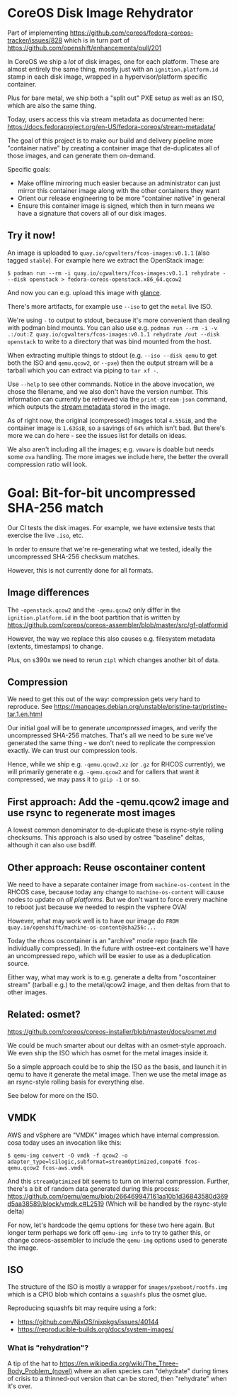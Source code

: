 # CoreOS Disk Image Rehydrator

Part of implementing https://github.com/coreos/fedora-coreos-tracker/issues/828
which is in turn part of https://github.com/openshift/enhancements/pull/201

In CoreOS we ship a *lot* of disk images, one for each platform.  These
are almost entirely the same thing, mostly just with an `ignition.platform.id`
stamp in each disk image, wrapped in a hypervisor/platform specific container.

Plus for bare metal, we ship both a "split out" PXE setup as well as an ISO,
which are also the same thing.

Today, users access this via stream metadata as documented here:
https://docs.fedoraproject.org/en-US/fedora-coreos/stream-metadata/

The goal of this project is to make our build and delivery pipeline more
"container native" by creating a container image that de-duplicates
all of those images, and can generate them on-demand.

Specific goals:

- Make offline mirroring much easier because an administrator can just mirror
  this container image along with the other containers they want
- Orient our release engineering to be more "container native" in general
- Ensure this container image is signed, which then in turn means we have
  a signature that covers all of our disk images.

## Try it now!

An image is uploaded to `quay.io/cgwalters/fcos-images:v0.1.1` (also tagged `stable`).  For example here
we extract the OpenStack image:

```
$ podman run --rm -i quay.io/cgwalters/fcos-images:v0.1.1 rehydrate - --disk openstack > fedora-coreos-openstack.x86_64.qcow2
```

And now you can e.g. upload this image with [glance](https://docs.openstack.org/python-glanceclient/latest/cli/details.html).

There's more artifacts, for example use `--iso` to get the `metal` live ISO.

We're using `-` to output to stdout, because it's more convenient than dealing with podman bind mounts.
You can also use e.g. `podman run --rm -i -v .:/out:Z quay.io/cgwalters/fcos-images:v0.1.1 rehydrate /out --disk openstack`
to write to a directory that was bind mounted from the host.

When extracting multiple things to stdout (e.g. `--iso --disk qemu` to get both the ISO
and `qemu.qcow2`, or `--pxe`) then the output stream will be a tarball which you can extract via piping to `tar xf -`.

Use `--help` to see other commands.  Notice in the above invocation, we chose the filename, and we also don't
have the version number.  This information can currently be retrieved via the `print-stream-json` command,
which outputs the [stream metadata](https://docs.fedoraproject.org/en-US/fedora-coreos/stream-metadata/)
stored in the image.

As of right now, the original (compressed) images total `4.55GiB`, and the container image is `1.63GiB`,
so a savings of `64%` which isn't bad.  But there's more we can do here - see the issues list for details
on ideas.

We also aren't including all the images; e.g. `vmware` is doable but needs some `ova` handling.
The more images we include here, the better the overall compression ratio will look.

# Goal: Bit-for-bit uncompressed SHA-256 match

Our CI tests the disk images.  For example, we have extensive tests that exercise
the live `.iso`, etc.

In order to ensure that we're re-generating what we tested, ideally the uncompressed
SHA-256 checksum matches.  

However, this is not currently done for all formats.
## Image differences

The `-openstack.qcow2` and the `-qemu.qcow2` only differ in the
`ignition.platform.id` in the boot partition that is written
by https://github.com/coreos/coreos-assembler/blob/master/src/gf-platformid

However, the way we replace this also causes e.g. filesystem metadata (extents, timestamps)
to change.

Plus, on s390x we need to rerun `zipl` which changes another bit of
data.

## Compression

We need to get this out of the way: compression gets very hard to reproduce.
See https://manpages.debian.org/unstable/pristine-tar/pristine-tar.1.en.html

Our initial goal will be to generate *uncompressed* images, and verify
the uncompressed SHA-256 matches.  That's all we need to be sure we've
generated the same thing - we don't need to replicate the compression exactly.
We can trust our compression tools.

Hence, while we ship e.g. `-qemu.qcow2.xz` (or `.gz` for RHCOS currently),
we will primarily generate e.g. `-qemu.qcow2` and for callers that want
it compressed, we may pass it to `gzip -1` or so.

## First approach: Add the -qemu.qcow2 image and use rsync to regenerate most images

A lowest common denominator to de-duplicate these is rsync-style rolling
checksums.  This approach is also used by ostree "baseline" deltas, although
it can also use bsdiff.

## Other approach: Reuse oscontainer content

We need to have a separate container image from `machine-os-content` in the RHCOS case,
because today any change to `machine-os-content` will cause nodes to update on *all platforms*.  But we
don't want to force every machine to reboot just because we needed to respin the
vsphere OVA!

However, what may work well is to have our image do
`FROM quay.io/openshift/machine-os-content@sha256:...`

Today the rhcos oscontainer is an "archive" mode repo (each file individually compressed).
In the future with ostree-ext containers we'll have an uncompressed repo, which
will be easier to use as a deduplication source.

Either way, what may work is to e.g. generate a delta from "oscontainer stream" (tarball e.g.)
to the metal/qcow2 image, and then deltas from that to other images.

## Related: osmet?

https://github.com/coreos/coreos-installer/blob/master/docs/osmet.md

We could be much smarter about our deltas with an osmet-style approach.  We even ship the ISO
which has osmet for the metal images inside it.

So a simple approach could be to ship the ISO as the basis, and launch it in qemu to
have it generate the metal image.  Then we use the metal image as an rsync-style rolling
basis for everything else.

See below for more on the ISO.

## VMDK

AWS and vSphere are "VMDK" images which have internal compression.  cosa
today uses an invocation like this:

```
$ qemu-img convert -O vmdk -f qcow2 -o adapter_type=lsilogic,subformat=streamOptimized,compat6 fcos-qemu.qcow2 fcos-aws.vmdk
```

And this `streamOptimized` bit seems to turn on internal compression.
Further, there's a bit of random data generated during this process:
https://github.com/qemu/qemu/blob/266469947161aa10b1d36843580d369d5aa38589/block/vmdk.c#L2519
(Which will be handled by the rsync-style delta)

For now, let's hardcode the qemu options for these two here again.  But longer
term perhaps we fork off `qemu-img info` to try to gather this, or change coreos-assembler
to include the `qemu-img` options used to generate the image.

## ISO

The structure of the ISO is mostly a wrapper for `images/pxeboot/rootfs.img` which 
is a CPIO blob which contains a `squashfs` plus the osmet glue.

Reproducing squashfs bit may require using a fork: 

- https://github.com/NixOS/nixpkgs/issues/40144
- https://reproducible-builds.org/docs/system-images/

### What is "rehydration"?

A tip of the hat to https://en.wikipedia.org/wiki/The_Three-Body_Problem_(novel) where
an alien species can "dehydrate" during times of crisis to a thinned-out version that
can be stored, then "rehydrate" when it's over.

